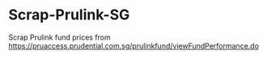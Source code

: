 # Scrap-Prulink-SG
Scrap Prulink fund prices from https://pruaccess.prudential.com.sg/prulinkfund/viewFundPerformance.do
